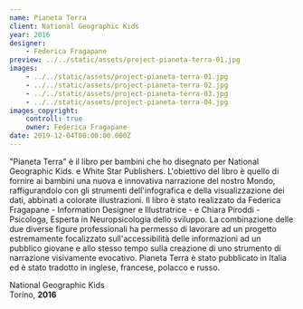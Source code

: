 ```yaml
---
name: Pianeta Terra
client: National Geographic Kids
year: 2016
designer:
    - Federica Fragapane
preview: ../../static/assets/project-pianeta-terra-01.jpg
images:
    - ../../static/assets/project-pianeta-terra-01.jpg
    - ../../static/assets/project-pianeta-terra-02.jpg
    - ../../static/assets/project-pianeta-terra-03.jpg
    - ../../static/assets/project-pianeta-terra-04.jpg
images_copyright:
    controll: true
    owner: Federica Fragapane
date: 2019-12-04T00:00:00.000Z
---
```


"Pianeta Terra" è il libro per bambini che ho disegnato per National Geographic Kids.
e White Star Publishers.
L'obiettivo del libro è quello di fornire ai bambini una nuova e innovativa narrazione del nostro Mondo, raffigurandolo con gli strumenti dell'infografica e della visualizzazione dei dati, abbinati a colorate illustrazioni.
Il libro è stato realizzato da Federica Fragapane - Information Designer e Illustratrice - e Chiara Piroddi - Psicologa, Esperta in Neuropsicologia dello sviluppo. La combinazione delle due diverse figure professionali ha permesso di lavorare ad un progetto estremamente focalizzato sull'accessibilità delle informazioni ad un pubblico giovane e allo stesso tempo sulla creazione di uno strumento di narrazione visivamente evocativo.
Pianeta Terra è stato pubblicato in Italia ed è stato tradotto in inglese, francese, polacco e russo.

National Geographic Kids  
Torino, **2016**
